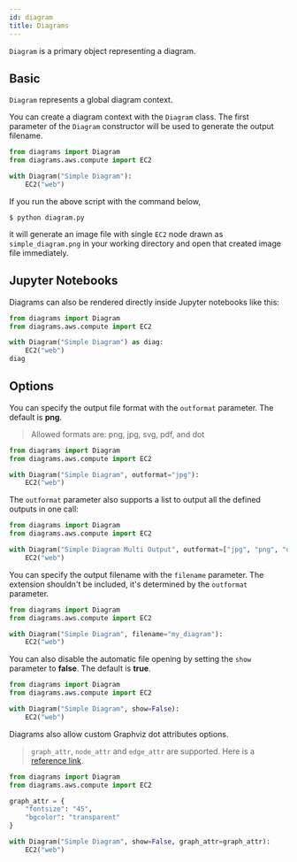 ```yaml
---
id: diagram
title: Diagrams
---
```


`Diagram` is a primary object representing a diagram.

## Basic

`Diagram` represents a global diagram context.

You can create a diagram context with the `Diagram` class. The first parameter of the `Diagram` constructor will be used to generate the output filename.

```python
from diagrams import Diagram
from diagrams.aws.compute import EC2

with Diagram("Simple Diagram"):
    EC2("web")
```

If you run the above script with the command below,

```shell
$ python diagram.py
```

it will generate an image file with single `EC2` node drawn as `simple_diagram.png` in your working directory and open that created image file immediately.

## Jupyter Notebooks

Diagrams can also be rendered directly inside Jupyter notebooks like this:

```python
from diagrams import Diagram
from diagrams.aws.compute import EC2

with Diagram("Simple Diagram") as diag:
    EC2("web")
diag
```

## Options

You can specify the output file format with the `outformat` parameter. The default is **png**.

> Allowed formats are: png, jpg, svg, pdf, and dot

```python
from diagrams import Diagram
from diagrams.aws.compute import EC2

with Diagram("Simple Diagram", outformat="jpg"):
    EC2("web")
```

The `outformat` parameter also supports a list to output all the defined outputs in one call:

```python
from diagrams import Diagram
from diagrams.aws.compute import EC2

with Diagram("Simple Diagram Multi Output", outformat=["jpg", "png", "dot"]):
    EC2("web")
```

You can specify the output filename with the `filename` parameter. The extension shouldn't be included, it's determined by the `outformat` parameter.

```python
from diagrams import Diagram
from diagrams.aws.compute import EC2

with Diagram("Simple Diagram", filename="my_diagram"):
    EC2("web")
```

You can also disable the automatic file opening by setting the `show` parameter to **false**. The default is **true**.

```python
from diagrams import Diagram
from diagrams.aws.compute import EC2

with Diagram("Simple Diagram", show=False):
    EC2("web")
```

Diagrams also allow custom Graphviz dot attributes options.

> `graph_attr`, `node_attr` and `edge_attr` are supported. Here is a [reference link](https://www.graphviz.org/doc/info/attrs.html).

```python
from diagrams import Diagram
from diagrams.aws.compute import EC2

graph_attr = {
	"fontsize": "45",
	"bgcolor": "transparent"
}

with Diagram("Simple Diagram", show=False, graph_attr=graph_attr):
    EC2("web")
```
